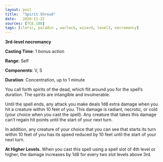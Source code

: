```yaml
---
layout: post
title:  "Spirit Shroud"
date:   2020-11-22
sources: [TCE.108]
tags: [cleric, paladin , warlock, wizard, level3, necromancy]
---
```


**3rd-level necromancy**

**Casting Time**: 1 bonus action

**Range**: Self

**Components**: V, S

**Duration**: Concentration, up to 1 minute

You call forth spirits of the dead, which flit around you for the spell’s duration. The spirits are intangible and invulnerable.

Until the spell ends, any attack you make deals 1d8 extra damage when you hit a creature within 10 feet of you. This damage is radiant, necrotic, or cold (your choice when you cast the spell). Any creature that takes this damage can’t regain hit points until the start of your next turn.

In addition, any creature of your choice that you can see that starts its turn within 10 feet of you has its speed reduced by 10 feet until the start of your next turn.

**At Higher Levels.** When you cast this spell using a spell slot of 4th level or higher, the damage increases by 1d8 for every two slot levels above 3rd. 

